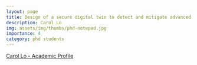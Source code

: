 ```yaml
---
layout: page
title: Design of a secure digital twin to detect and mitigate advanced persistent threats on cyber-physical systems in smart manufacturing
description: Carol Lo
img: assets/img/thumbs/phd-notepad.jpg
importance: 4
category: phd students
---
```


[Carol Lo - Academic Profile](https://people.uwe.ac.uk/Person/CarolLo)
